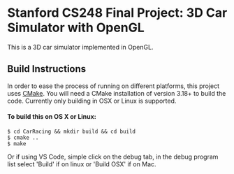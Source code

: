 # Stanford CS248 Final Project: 3D Car Simulator with OpenGL

This is a 3D car simulator implemented in OpenGL.

## Build Instructions

In order to ease the process of running on different platforms, this project uses [CMake](http://www.cmake.org/). You will need a CMake installation of version 3.18+ to build the code. Currently only building in OSX or Linux is supported.

#### To build this on OS X or Linux:

```
$ cd CarRacing && mkdir build && cd build
$ cmake ..
$ make
```

Or if using VS Code, simple click on the debug tab, in the debug program list select 'Build' if on linux or 'Build OSX' if on Mac.

